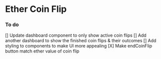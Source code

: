 # Ether Coin Flip

### To do

[] Update dashboard component to only show active coin flips
[] Add another dashboard to show the finished coin flips & their outcomes
[] Add styling to components to make UI more appealing
[X] Make endCoinFlip button match ether value of coin flip